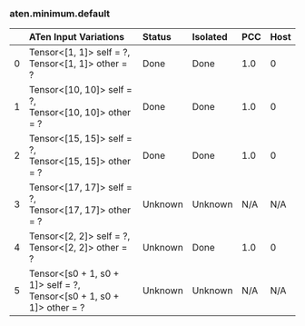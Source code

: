 ### aten.minimum.default
|    | ATen Input Variations                                                    | Status   | Isolated   | PCC   | Host   |
|---:|:-------------------------------------------------------------------------|:---------|:-----------|:------|:-------|
|  0 | Tensor<[1, 1]> self = ?,<br>Tensor<[1, 1]> other = ?                     | Done     | Done       | 1.0   | 0      |
|  1 | Tensor<[10, 10]> self = ?,<br>Tensor<[10, 10]> other = ?                 | Done     | Done       | 1.0   | 0      |
|  2 | Tensor<[15, 15]> self = ?,<br>Tensor<[15, 15]> other = ?                 | Done     | Done       | 1.0   | 0      |
|  3 | Tensor<[17, 17]> self = ?,<br>Tensor<[17, 17]> other = ?                 | Unknown  | Unknown    | N/A   | N/A    |
|  4 | Tensor<[2, 2]> self = ?,<br>Tensor<[2, 2]> other = ?                     | Unknown  | Done       | 1.0   | 0      |
|  5 | Tensor<[s0 + 1, s0 + 1]> self = ?,<br>Tensor<[s0 + 1, s0 + 1]> other = ? | Unknown  | Unknown    | N/A   | N/A    |

